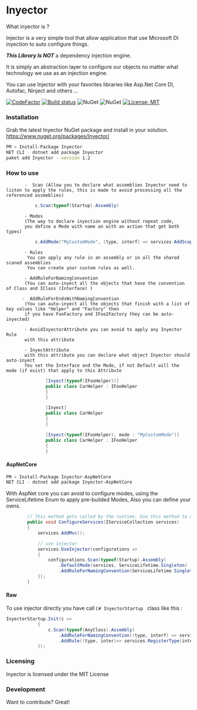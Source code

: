 # Inyector

What inyector is ? 

Injector is a very simple tool that allow application that use Microsoft DI inyection to auto configure things.

***This Library Is NOT*** a dependency injection engine.

It is simply an abstraction layer to configure our objects no matter what technology we use as an injection engine.

You can use Injector with your favorites libraries like Asp.Net Core DI, Autofac, Ninject and others ...

[![CodeFactor](https://www.codefactor.io/repository/github/davidrevoledo/inyector/badge)](https://www.codefactor.io/repository/github/davidrevoledo/inyector)
[![Build status](https://ci.appveyor.com/api/projects/status/j7f6vfv3s4nwwak6?svg=true)](https://ci.appveyor.com/project/davidrevoledo/inyector)
![NuGet](https://img.shields.io/nuget/dt/Inyector.svg)
![NuGet](https://img.shields.io/nuget/v/Inyector.svg)
[![License: MIT](https://img.shields.io/badge/License-MIT-yellow.svg)](https://opensource.org/licenses/MIT)


### Installation
Grab the latest Inyector NuGet package and install in your solution. https://www.nuget.org/packages/Inyector/
```sh
PM > Install-Package Inyector 
NET CLI - dotnet add package Inyector 
paket add Inyector --version 1.2
```

### How to use
           -  Scan (Allow you to declare what assemblies Inyector need to listen to apply the rules, this is made to avoid processing all the referenced assmeblies)
```c#
           c.Scan(typeof(Startup).Assembly)
```    
           
           - Modes 
           (The way to declare inyection engine without repeat code,
           you define a Mode with name an with an action that get both types)
           
```c#
           c.AddMode("MyCustomMode", (type, interf) => services.AddScoped(interf, type));
```    
           
           - Rules
            You can apply any rule in an assembly or in all the shared scaned assemblies
            You can create your custom rules as well.
           
           - AddRuleForNamingConvention
           (You can auto-inyect all the objects that have the convention of Class and IClass (Interface) )
            
          -  AddRuleForEndsWithNamingConvention
           (You can auto-inyect all the objects that finish with a list of key values like "Helper" and "Factory" then
           if you have FooFactory and IFoo2Factory they can be auto-inyected)
           
           - AvoidInyectorAttribute you can avoid to apply any Inyector Rule
           with this attribute
           
           - InyectAttribute 
           with this attribute you can declare what object Inyector should auto-inyect
           You set the Interface and the Mode, if not Default will the mode (if exist) that apply to this Attribute
           
```c#
               [Inyect(typeof(IFooHelper))]
               public class CarHelper : IFooHelper
               {
               }
```    
   
```c#
               [Inyect]
               public class CarHelper 
               {
               }
```    
   
```c#
               [Inyect(typeof(IFooHelper), mode : "MyCustomMode")]
               public class CarHelper : IFooHelper
               {
               }
```    

#### AspNetCore
```sh
PM > Install-Package Inyector-AspNetCore 	
NET CLI - dotnet add package Inyector-AspNetCore 
```

With AspNet core you can avoid to configure modes, using the ServiceLifetime Enum to apply pre-builded Modes,
Also you can define your owns.

```c#
        // This method gets called by the runtime. Use this method to add services to the container.
        public void ConfigureServices(IServiceCollection services)
        {
            services.AddMvc();

            // use injector
            services.UseInjector(configurations =>
            {
                configurations.Scan(typeof(Startup).Assembly)
                    .DefaultMode(services, ServiceLifetime.Singleton)
                    .AddRuleForNamingConvention(ServiceLifetime.Singleton);
            });
        }
```

#### Raw
To use injector directly you have call ```C# InyectorStartup ``` class like this :
```c#
InyectorStartup.Init(c =>
            {
                c.Scan(typeof(AnyClass).Assembly)
                    .AddRuleForNamingConvention((type, interf) => services.AddSingleton(interf, type))
                    .AddRule((type, inter)=> services.RegisterType(inter, type));
            });
```



### Licensing
Inyector is licensed under the MIT License

### Development
Want to contribute? Great!



